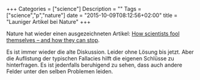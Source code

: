 +++
Categories = ["science"]
Description = ""
Tags = ["science","p","nature"]
date = "2015-10-09T08:12:56+02:00"
title = "Launiger Artikel bei Nature"
+++

Nature hat wieder einen ausgezeichneten Artikel: [How scientists fool themselves – and how they can stop](http://www.nature.com/news/how-scientists-fool-themselves-and-how-they-can-stop-1.18517).

Es ist immer wieder die alte Diskussion.  Leider ohne Lösung bis jetzt.  Aber die Auflistung der typischen Fallacies hilft die eigenen Schlüsse zu hinterfragen.  Es ist jedenfalls beruhigend zu sehen, dass auch andere Felder unter den selben Problemen leiden. 

